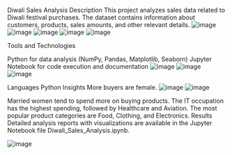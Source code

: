 Diwali Sales Analysis
Description
This project analyzes sales data related to Diwali festival purchases. The dataset contains information about customers, products, sales amounts, and other relevant details.
![image](https://github.com/Waqas56jb/Dewali_Sales_Analysis_Report/assets/156122615/fef95fcc-6ebc-4f78-a8bd-fa953413a8b8)
![image](https://github.com/Waqas56jb/Dewali_Sales_Analysis_Report/assets/156122615/8ea95458-8ca3-4802-8e8e-9b09041abc92)
![image](https://github.com/Waqas56jb/Dewali_Sales_Analysis_Report/assets/156122615/097e968e-241a-46b8-8fe0-552f6fb62916)
![image](https://github.com/Waqas56jb/Dewali_Sales_Analysis_Report/assets/156122615/2e1fda2b-b107-400e-99a0-d37c0b3cb256)
![image](https://github.com/Waqas56jb/Dewali_Sales_Analysis_Report/assets/156122615/9bb8eec9-a77e-4247-89be-9e13dd9fc170)

Tools and Technologies
 
Python for data analysis (NumPy, Pandas, Matplotlib, Seaborn)
Jupyter Notebook for code execution and documentation
![image](https://github.com/Waqas56jb/Dewali_Sales_Analysis_Report/assets/156122615/1e5eaca7-7924-4e57-a4e0-491c6b23f948)
![image](https://github.com/Waqas56jb/Dewali_Sales_Analysis_Report/assets/156122615/a7c57e3d-9f6b-4dba-b579-214dc156dffb)
![image](https://github.com/Waqas56jb/Dewali_Sales_Analysis_Report/assets/156122615/4b112018-6dfd-4277-b8e3-7bd735935818)


Languages
Python
Insights
More buyers are female.
![image](https://github.com/Waqas56jb/Dewali_Sales_Analysis_Report/assets/156122615/cc01969e-35f1-46ac-ad07-b9d80c2f0fb1)
![image](https://github.com/Waqas56jb/Dewali_Sales_Analysis_Report/assets/156122615/9bdaade6-5c41-4a0a-8799-00e4a1272cfb)

Married women tend to spend more on buying products.
The IT occupation has the highest spending, followed by Healthcare and Aviation.
The most popular product categories are Food, Clothing, and Electronics.
Results
Detailed analysis reports with visualizations are available in the Jupyter Notebook file Diwali_Sales_Analysis.ipynb.

![image](https://github.com/Waqas56jb/Dewali_Sales_Analysis_Report/assets/156122615/d2af8f4e-c5a8-44ed-aa6b-328a918cd1f3)
